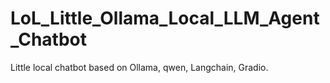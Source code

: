 # LoL_Little_Ollama_Local_LLM_Agent_Chatbot

Little local chatbot based on Ollama, qwen, Langchain, Gradio. 
